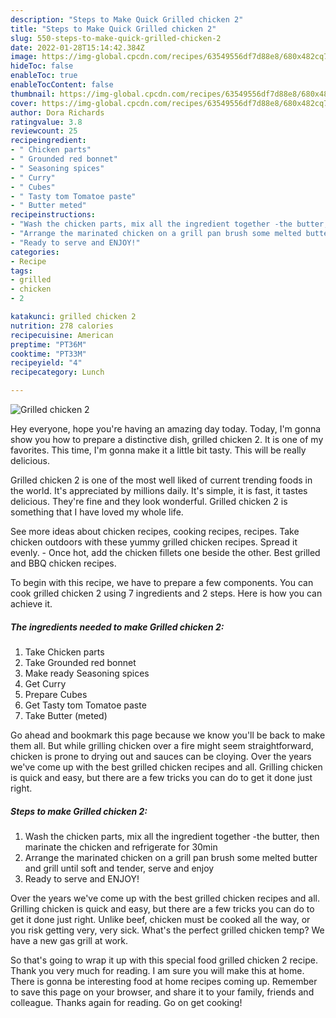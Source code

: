 ```yaml
---
description: "Steps to Make Quick Grilled chicken 2"
title: "Steps to Make Quick Grilled chicken 2"
slug: 550-steps-to-make-quick-grilled-chicken-2
date: 2022-01-28T15:14:42.384Z
image: https://img-global.cpcdn.com/recipes/63549556df7d88e8/680x482cq70/grilled-chicken-2-recipe-main-photo.jpg
hideToc: false
enableToc: true
enableTocContent: false
thumbnail: https://img-global.cpcdn.com/recipes/63549556df7d88e8/680x482cq70/grilled-chicken-2-recipe-main-photo.jpg
cover: https://img-global.cpcdn.com/recipes/63549556df7d88e8/680x482cq70/grilled-chicken-2-recipe-main-photo.jpg
author: Dora Richards
ratingvalue: 3.8
reviewcount: 25
recipeingredient:
- " Chicken parts"
- " Grounded red bonnet"
- " Seasoning spices"
- " Curry"
- " Cubes"
- " Tasty tom Tomatoe paste"
- " Butter meted"
recipeinstructions:
- "Wash the chicken parts, mix all the ingredient together -the butter, then marinate the chicken and refrigerate for 30min"
- "Arrange the marinated chicken on a grill pan brush some melted butter and grill until soft and tender, serve and enjoy"
- "Ready to serve and ENJOY!"
categories:
- Recipe
tags:
- grilled
- chicken
- 2

katakunci: grilled chicken 2 
nutrition: 278 calories
recipecuisine: American
preptime: "PT36M"
cooktime: "PT33M"
recipeyield: "4"
recipecategory: Lunch

---
```



![Grilled chicken 2](https://img-global.cpcdn.com/recipes/63549556df7d88e8/680x482cq70/grilled-chicken-2-recipe-main-photo.jpg)

Hey everyone, hope you're having an amazing day today. Today, I'm gonna show you how to prepare a distinctive dish, grilled chicken 2. It is one of my favorites. This time, I'm gonna make it a little bit tasty. This will be really delicious.

Grilled chicken 2 is one of the most well liked of current trending foods in the world. It's appreciated by millions daily. It's simple, it is fast, it tastes delicious. They're fine and they look wonderful. Grilled chicken 2 is something that I have loved my whole life.

See more ideas about chicken recipes, cooking recipes, recipes. Take chicken outdoors with these yummy grilled chicken recipes. Spread it evenly. - Once hot, add the chicken fillets one beside the other. Best grilled and BBQ chicken recipes.


To begin with this recipe, we have to prepare a few components. You can cook grilled chicken 2 using 7 ingredients and 2 steps. Here is how you can achieve it.

<!--inarticleads1-->

##### The ingredients needed to make Grilled chicken 2:

1. Take  Chicken parts
1. Take  Grounded red bonnet
1. Make ready  Seasoning spices
1. Get  Curry
1. Prepare  Cubes
1. Get  Tasty tom Tomatoe paste
1. Take  Butter (meted)


Go ahead and bookmark this page because we know you&#39;ll be back to make them all. But while grilling chicken over a fire might seem straightforward, chicken is prone to drying out and sauces can be cloying. Over the years we&#39;ve come up with the best grilled chicken recipes and all. Grilling chicken is quick and easy, but there are a few tricks you can do to get it done just right. 

<!--inarticleads2-->

##### Steps to make Grilled chicken 2:

1. Wash the chicken parts, mix all the ingredient together -the butter, then marinate the chicken and refrigerate for 30min
1. Arrange the marinated chicken on a grill pan brush some melted butter and grill until soft and tender, serve and enjoy
1. Ready to serve and ENJOY!

Over the years we&#39;ve come up with the best grilled chicken recipes and all. Grilling chicken is quick and easy, but there are a few tricks you can do to get it done just right. Unlike beef, chicken must be cooked all the way, or you risk getting very, very sick. What&#39;s the perfect grilled chicken temp? We have a new gas grill at work. 

So that's going to wrap it up with this special food grilled chicken 2 recipe. Thank you very much for reading. I am sure you will make this at home. There is gonna be interesting food at home recipes coming up. Remember to save this page on your browser, and share it to your family, friends and colleague. Thanks again for reading. Go on get cooking!
